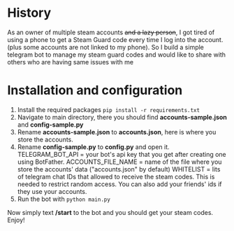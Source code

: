 # History

As an owner of multiple steam accounts ~~and a lazy person~~, I got tired of using a phone to get a Steam Guard code every time I log into the account. (plus some accounts are not linked to my phone). So I build a simple telegram bot to manage my steam guard codes and would like to share with others who are having same issues with me  

# Installation and configuration

1. Install the required packages
```pip install -r requirements.txt```
2. Navigate to main directory, there you should find **accounts-sample.json** and **config-sample.py**
3. Rename **accounts-sample.json** to **accounts.json**, here is where you store the accounts.
4. Rename **config-sample.py** to **config.py** and open it. 
    TELEGRAM_BOT_API = your bot's api key that you get after creating one using BotFather.
    ACCOUNTS_FILE_NAME = name of the file where you store the accounts' data ("accounts.json" by default)
    WHITELIST = lits of telegram chat IDs that allowed to receive the steam codes. This is needed to restrict random access. You can also add your friends' ids if they use your accounts.
5. Run the bot with ```python main.py```

Now simply text **/start** to the bot and you should get your steam codes. Enjoy!
